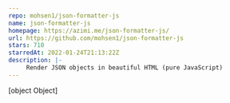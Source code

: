```yaml
---
repo: mohsen1/json-formatter-js
name: json-formatter-js
homepage: https://azimi.me/json-formatter-js/
url: https://github.com/mohsen1/json-formatter-js
stars: 710
starredAt: 2022-01-24T21:13:22Z
description: |-
     Render JSON objects in beautiful HTML (pure JavaScript)
---
```


[object Object]
